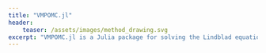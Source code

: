 ```yaml
---
title: "VMPOMC.jl"
header:
    teaser: /assets/images/method_drawing.svg
excerpt: "VMPOMC.jl is a Julia package for solving the Lindblad equation blah blah blah..."
---
```

